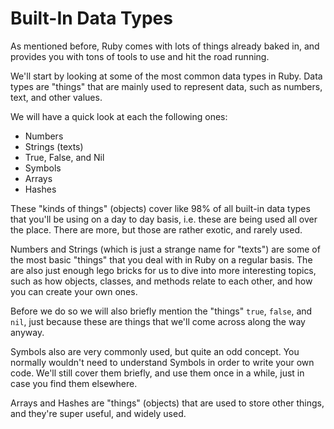 # Built-In Data Types

As mentioned before, Ruby comes with lots of things already baked in, and
provides you with tons of tools to use and hit the road running.

We'll start by looking at some of the most common data types in Ruby.  Data
types are "things" that are mainly used to represent data, such as numbers,
text, and other values.

We will have a quick look at each the following ones:

* Numbers
* Strings (texts)
* True, False, and Nil
* Symbols
* Arrays
* Hashes

These "kinds of things" (objects) cover like 98% of all built-in data types
that you'll be using on a day to day basis, i.e. these are being used all over
the place. There are more, but those are rather exotic, and rarely used.

Numbers and Strings (which is just a strange name for "texts") are some of the
most basic "things" that you deal with in Ruby on a regular basis. The are also
just enough lego bricks for us to dive into more interesting topics, such as
how objects, classes, and methods relate to each other, and how you can create
your own ones.

Before we do so we will also briefly mention the "things" `true`, `false`, and
`nil`, just because these are things that we'll come across along the way
anyway.

Symbols also are very commonly used, but quite an odd concept. You normally
wouldn't need to understand Symbols in order to write your own code. We'll
still cover them briefly, and use them once in a while, just in case you find
them elsewhere.

Arrays and Hashes are "things" (objects) that are used to store other things,
and they're super useful, and widely used.
